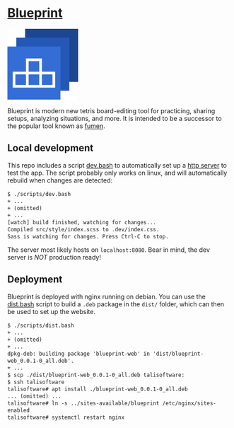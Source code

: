 # [Blueprint][bp]

![Blueprint Logo](resources/icon/160x160.png)

Blueprint is modern new tetris board-editing tool for practicing, sharing setups,
analyzing situations, and more. It is intended to be a successor to the popular tool known
as [fumen][fumen].

## Local development

This repo includes a script [dev.bash](scripts/dev.bash) to automatically set up a [http
server][http-server-npm] to test the app. The script probably only works on linux, and
will automatically rebuild when changes are detected:

    $ ./scripts/dev.bash
    + ...
    + (omitted)
    + ...
    [watch] build finished, watching for changes...
    Compiled src/style/index.scss to .dev/index.css.
    Sass is watching for changes. Press Ctrl-C to stop.

The server most likely hosts on `localhost:8080`. Bear in mind, the dev server is *NOT*
production ready!

## Deployment

Blueprint is deployed with nginx running on debian. You can use the
[dist.bash](scripts/dist.bash) script to build a `.deb` package in the `dist/` folder,
which can then be used to set up the website.

    $ ./scripts/dist.bash
    + ...
    + (omitted)
    + ...
    dpkg-deb: building package 'blueprint-web' in 'dist/blueprint-web_0.0.1-0_all.deb'.
    + ...
    $ scp ./dist/blueprint-web_0.0.1-0_all.deb talisoftware:
    $ ssh talisoftware
    talisoftware# apt install ./blueprint-web_0.0.1-0_all.deb
    ... (omitted) ...
    talisoftware# ln -s ../sites-available/blueprint /etc/nginx/sites-enabled
    talisoftware# systemctl restart nginx

[bp]: https://bp.tali.software/
[fumen]: http://fumen.zui.jp/
[http-server-npm]: https://www.npmjs.com/package/http-server
